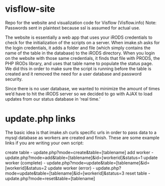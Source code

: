 visflow-site
============
Repo for the website and visualization code for Visflow (Visflow.info)
Note: Passwords sent in plaintext because ssl is assumed for actual use.

The website is essentially a web app that uses your iRODS credentials to 
check for the initialization of the scripts on a server.
When imake.sh asks for the login credentials, it adds a folder and file 
(which simply contains the name of the table in the database) to the iRODS 
directory. When you login on the website with those same credentials, it 
finds that file with PRODS, the PHP IRODs library, and uses that table 
name to populate the status page. We did this in order to make sure the 
script is running before the table is created and it removed the need for
a user database and password security.

Since there is no user database, we wanted to minimize the amount of times
we’d have to hit the iRODS server so we decided to go with AJAX to load 
updates from our status database in ‘real time.’

update.php links
============
The basic idea is that imake.sh curls specific urls in order to pass data to a mysql database as workers are created and finish. These are some example links if you are writing your own script:

create table - update.php?mode=create&table=[tablename]
add worker - update.php?mode=add&table=[tablename]&id=[workerid]&status=1
update worker (complete) - update.php?mode=update&table=[tablename]&id=[workerid]&status=2
update worker (error) - update.php?mode=update&table=[tablename]&id=[workerid]&status=3
reset table - update.php?mode=reset&table=[tablename]


